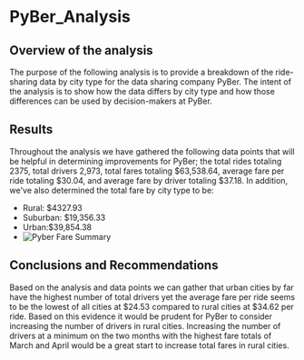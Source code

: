# PyBer_Analysis
## Overview of the analysis
The purpose of the following analysis is to provide a breakdown of the ride-sharing data by city type for the data sharing company PyBer. The intent of the analysis is to  show how the  data differs by city type and how those differences can be used by decision-makers at PyBer.
## Results
Throughout the analysis we have gathered the following data points that will be helpful in determining improvements for PyBer;  the total rides totaling 2375, total drivers 2,973, total fares totaling $63,538.64, average fare per ride totaling $30.04, and average fare by driver totaling $37.18. In addition,  we've also determined the total fare by city type to be:
* Rural: $4327.93
* Suburban: $19,356.33
* Urban:$39,854.38
* ![Pyber Fare Summary](Pyber_fare_summary.png)
## Conclusions and Recommendations
Based on the analysis and data points we can gather that urban cities by far have the highest number of total drivers yet the average fare per ride seems to be the lowest of all cities at $24.53 compared to rural cities at $34.62 per ride. Based on this evidence it would be prudent for PyBer to consider increasing the number of drivers in rural cities. Increasing the number of drivers at a minimum on the two months with the highest fare totals of March and April would be a great start to increase total fares in rural cities. 

